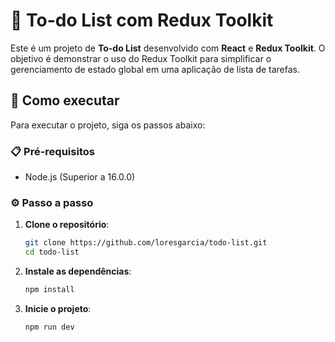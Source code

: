 # 📝 To-do List com Redux Toolkit

Este é um projeto de **To-do List** desenvolvido com **React** e **Redux Toolkit**. O objetivo é demonstrar o uso do Redux Toolkit para simplificar o gerenciamento de estado global em uma aplicação de lista de tarefas.

## 🚀 Como executar

Para executar o projeto, siga os passos abaixo:

### 📋 Pré-requisitos

- Node.js (Superior a 16.0.0)

### ⚙️ Passo a passo

1. **Clone o repositório**:
   ```bash
   git clone https://github.com/loresgarcia/todo-list.git
   cd todo-list
   ```

2. **Instale as dependências**:
   ```bash
   npm install
   ```

3. **Inicie o projeto**:
   ```bash
   npm run dev
   ```
